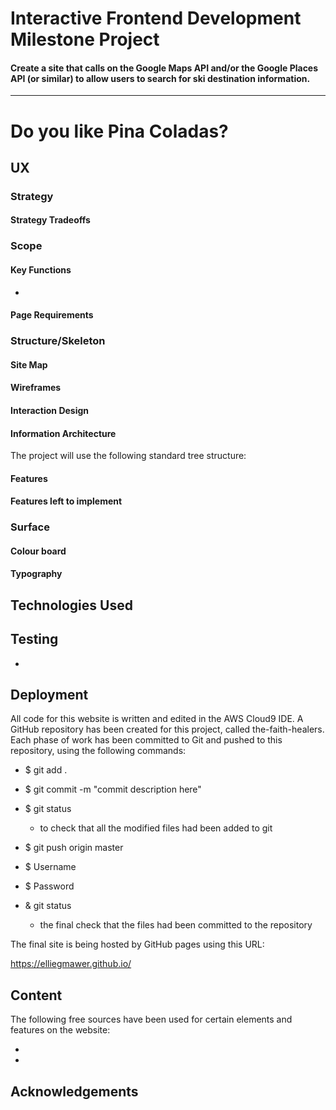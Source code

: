 # Interactive Frontend Development Milestone Project

#### Create a site that calls on the Google Maps API and/or the Google Places API (or similar) to allow users to search for ski destination information.



***

# Do you like Pina Coladas?
## UX
### Strategy
#### Strategy Tradeoffs
### Scope
#### Key Functions
*

#### Page Requirements
### Structure/Skeleton
#### Site Map

#### Wireframes

#### Interaction Design

#### Information Architecture
The project will use the following standard tree structure:


#### Features

#### Features left to implement

### Surface
#### Colour board

	

#### Typography
## Technologies Used
## Testing

* 
 
## Deployment
All code for this website is written and edited in the AWS Cloud9 IDE. A GitHub repository has been created for this project, called the-faith-healers. 
Each phase of work has been committed to Git and pushed to this repository, using the following commands:

* $ git add .

* $ git commit -m "commit description here"

* $ git status 
    * to check that all the modified files had been added to git

* $ git push origin master

* $ Username

* $ Password

* & git status
    * the final check that the files had been committed to the repository

The final site is being hosted by GitHub pages using this URL: 

https://elliegmawer.github.io/

## Content
The following free sources have been used for certain elements and features on the website:


* 



* 

## Acknowledgements

